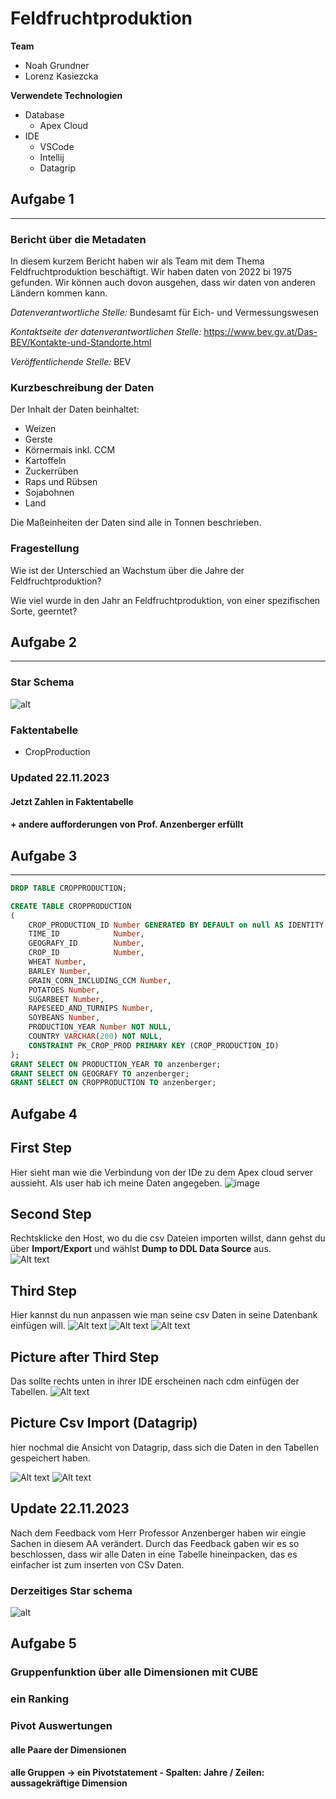 # Feldfruchtproduktion

**Team**
* Noah Grundner
* Lorenz Kasiezcka

**Verwendete Technologien**
* Database
  * Apex Cloud
* IDE
  * VSCode
  * Intellij
  * Datagrip


## Aufgabe 1

---

### Bericht über die Metadaten
In diesem kurzem Bericht haben wir als Team mit dem Thema Feldfruchtproduktion beschäftigt. Wir haben daten von 2022 bi 1975 gefunden. Wir können auch dovon ausgehen, dass wir daten von anderen Ländern kommen kann.

*Datenverantwortliche Stelle:* Bundesamt für Eich- und Vermessungswesen

*Kontaktseite der datenverantwortlichen Stelle:* https://www.bev.gv.at/Das-BEV/Kontakte-und-Standorte.html

*Veröffentlichende Stelle:* BEV


### Kurzbeschreibung der Daten
Der Inhalt der Daten beinhaltet: 
+ Weizen
+ Gerste
+ Körnermais inkl. CCM
+ Kartoffeln
+ Zuckerrüben
+ Raps und Rübsen
+ Sojabohnen
+ Land

Die Maßeinheiten der Daten sind alle in Tonnen beschrieben. 

### Fragestellung
Wie ist der Unterschied an Wachstum über die Jahre der Feldfruchtproduktion?

Wie viel wurde in den Jahr an Feldfruchtproduktion, von einer spezifischen Sorte, geerntet?

## Aufgabe 2

---

### Star Schema

![alt](https://www.plantuml.com/plantuml/png/NOz12i90303lVKK-KDzGN44y24K5yPXsWwxKPCbc3qNykoNrv2apGo2aAuPgzJKrCZnfD0WgkLU9TRGa_6u0uAyTTXxRjlLvVH2QqnPrejbnhvWOWYX3ud438Hozzs9eGiNbNE-e0v6vdJ1J8Og07E5IbLF-hSay4F8gGIgRhaTkXBh0f-c8u_B25m00)

### Faktentabelle

* CropProduction

### Updated 22.11.2023
#### Jetzt Zahlen in Faktentabelle
#### + andere aufforderungen von Prof. Anzenberger erfüllt

## Aufgabe 3

--- 

````sql
DROP TABLE CROPPRODUCTION;

CREATE TABLE CROPPRODUCTION
(
    CROP_PRODUCTION_ID Number GENERATED BY DEFAULT on null AS IDENTITY (START WITH 3000),
    TIME_ID            Number,
    GEOGRAFY_ID        Number,
    CROP_ID            Number,
    WHEAT Number,
    BARLEY Number,
    GRAIN_CORN_INCLUDING_CCM Number,
    POTATOES Number,
    SUGARBEET Number,
    RAPESEED_AND_TURNIPS Number,
    SOYBEANS Number,
    PRODUCTION_YEAR Number NOT NULL,
    COUNTRY VARCHAR(200) NOT NULL,
    CONSTRAINT PK_CROP_PROD PRIMARY KEY (CROP_PRODUCTION_ID)
);
GRANT SELECT ON PRODUCTION_YEAR TO anzenberger;
GRANT SELECT ON GEOGRAFY TO anzenberger;
GRANT SELECT ON CROPPRODUCTION TO anzenberger;
````

## Aufgabe 4

## First Step
Hier sieht man wie die Verbindung von der IDe zu dem Apex cloud server aussieht. Als user hab ich meine Daten angegeben.
![image](../Images/image-2.png)

## Second Step 
Rechtsklicke den Host, wo du die csv Dateien importen willst, dann gehst du über **Import/Export** und wählst **Dump to DDL Data Source** aus.  
![Alt text](../Images/firststep.png)

## Third Step
Hier kannst du nun anpassen wie man seine csv Daten in seine Datenbank einfügen will.
![Alt text](../Images/stepthree-1.png)
![Alt text](../Images/stepthree-2.png)
![Alt text](../Images/stepthree-3.png)

## Picture after Third Step
Das sollte rechts unten in ihrer IDE erscheinen nach cdm einfügen der Tabellen. 
![Alt text](../Images/stepthree.png)

## Picture Csv Import (Datagrip)
hier nochmal die Ansicht von Datagrip, dass sich die Daten in den Tabellen gespeichert haben.

![Alt text](image1-2.png)
![Alt text](image1-1.png)


## Update 22.11.2023
Nach dem Feedback vom Herr Professor Anzenberger haben wir eingie Sachen in diesem AA verändert. Durch das Feedback gaben wir es so beschlossen, dass wir alle Daten in eine Tabelle hineinpacken, das es einfacher ist zum inserten von CSv Daten.
### Derzeitiges Star schema

![alt](https://www.plantuml.com/plantuml/png/NOz12i90303lVKK-KDzGN44y24K5yPXsWwxKPCbc3qNykoNrv2apGo2aAuPgzJKrCZnfD0WgkLU9TRGa_6u0uAyTTXxRjlLvVH2QqnPrejbnhvWOWYX3ud438Hozzs9eGiNbNE-e0v6vdJ1J8Og07E5IbLF-hSay4F8gGIgRhaTkXBh0f-c8u_B25m00)

## Aufgabe 5

### Gruppenfunktion über alle Dimensionen mit CUBE
### ein Ranking
### Pivot Auswertungen
#### alle Paare der Dimensionen
#### alle Gruppen -> ein Pivotstatement -  Spalten: Jahre / Zeilen: aussagekräftige Dimension